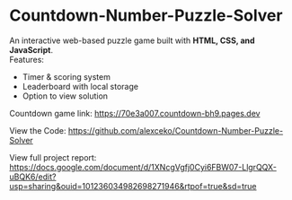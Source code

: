 # Countdown-Number-Puzzle-Solver

An interactive web-based puzzle game built with **HTML, CSS, and JavaScript**.  
Features:
- Timer & scoring system  
- Leaderboard with local storage  
- Option to view solution  

Countdown game link:
https://70e3a007.countdown-bh9.pages.dev

View the Code: 
https://github.com/alexceko/Countdown-Number-Puzzle-Solver

View full project report:
https://docs.google.com/document/d/1XNcgVgfj0Cyi6FBW07-LlgrQQX-uBQK6/edit?usp=sharing&ouid=101236034982698271946&rtpof=true&sd=true
